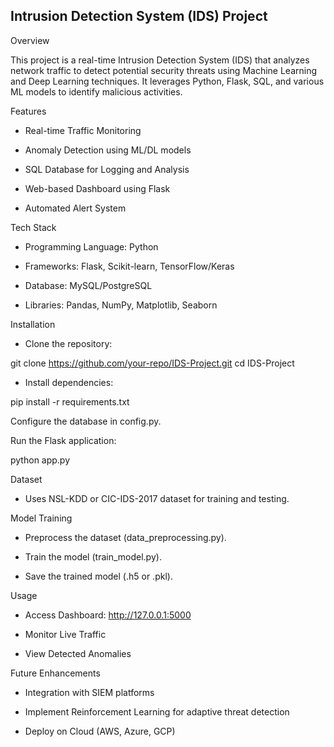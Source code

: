 ## Intrusion Detection System (IDS) Project

Overview 

This project is a real-time Intrusion Detection System (IDS) that analyzes network traffic to detect potential security threats using Machine Learning and Deep Learning techniques. It leverages Python, Flask, SQL, and various ML models to identify malicious activities.

Features

- Real-time Traffic Monitoring

- Anomaly Detection using ML/DL models

- SQL Database for Logging and Analysis

- Web-based Dashboard using Flask

- Automated Alert System


Tech Stack

- Programming Language: Python

- Frameworks: Flask, Scikit-learn, TensorFlow/Keras

- Database: MySQL/PostgreSQL

- Libraries: Pandas, NumPy, Matplotlib, Seaborn


Installation

- Clone the repository:

git clone https://github.com/your-repo/IDS-Project.git
cd IDS-Project

- Install dependencies:

pip install -r requirements.txt

Configure the database in config.py.

Run the Flask application:

python app.py

Dataset

- Uses NSL-KDD or CIC-IDS-2017 dataset for training and testing.

Model Training

- Preprocess the dataset (data_preprocessing.py).

- Train the model (train_model.py).

- Save the trained model (.h5 or .pkl).

Usage

- Access Dashboard: http://127.0.0.1:5000

- Monitor Live Traffic

- View Detected Anomalies


Future Enhancements

- Integration with SIEM platforms

- Implement Reinforcement Learning for adaptive threat detection

- Deploy on Cloud (AWS, Azure, GCP)









